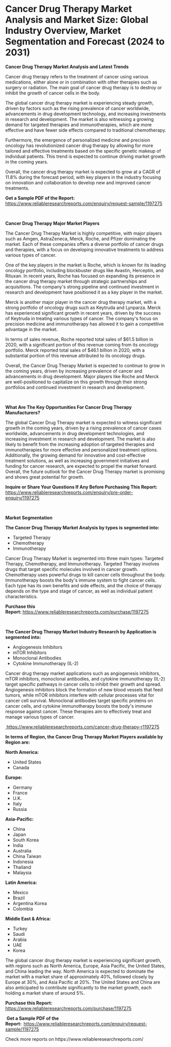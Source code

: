 <p><h1>Cancer Drug Therapy Market Analysis and Market Size: Global Industry Overview, Market Segmentation and Forecast (2024 to 2031)</h1></p><p><strong>Cancer Drug Therapy Market Analysis and Latest Trends</strong></p>
<p><p>Cancer drug therapy refers to the treatment of cancer using various medications, either alone or in combination with other therapies such as surgery or radiation. The main goal of cancer drug therapy is to destroy or inhibit the growth of cancer cells in the body.</p><p>The global cancer drug therapy market is experiencing steady growth, driven by factors such as the rising prevalence of cancer worldwide, advancements in drug development technology, and increasing investments in research and development. The market is also witnessing a growing demand for targeted therapies and immunotherapies, which are more effective and have fewer side effects compared to traditional chemotherapy.</p><p>Furthermore, the emergence of personalized medicine and precision oncology has revolutionized cancer drug therapy by allowing for more tailored and effective treatments based on the specific genetic makeup of individual patients. This trend is expected to continue driving market growth in the coming years.</p><p>Overall, the cancer drug therapy market is expected to grow at a CAGR of 11.8% during the forecast period, with key players in the industry focusing on innovation and collaboration to develop new and improved cancer treatments.</p></p>
<p><strong>Get a Sample PDF of the Report:&nbsp;</strong> <a href="https://www.reliableresearchreports.com/enquiry/request-sample/1197275">https://www.reliableresearchreports.com/enquiry/request-sample/1197275</a></p>
<p>&nbsp;</p>
<p><strong>Cancer Drug Therapy Major Market Players</strong></p>
<p><p>The Cancer Drug Therapy Market is highly competitive, with major players such as Amgen, AstraZeneca, Merck, Roche, and Pfizer dominating the market. Each of these companies offers a diverse portfolio of cancer drugs and therapies, with a focus on developing innovative treatments to address various types of cancer.</p><p>One of the key players in the market is Roche, which is known for its leading oncology portfolio, including blockbuster drugs like Avastin, Herceptin, and Rituxan. In recent years, Roche has focused on expanding its presence in the cancer drug therapy market through strategic partnerships and acquisitions. The company's strong pipeline and continued investment in research and development have positioned it as a key player in the market.</p><p>Merck is another major player in the cancer drug therapy market, with a strong portfolio of oncology drugs such as Keytruda and Lynparza. Merck has experienced significant growth in recent years, driven by the success of Keytruda in treating various types of cancer. The company's focus on precision medicine and immunotherapy has allowed it to gain a competitive advantage in the market.</p><p>In terms of sales revenue, Roche reported total sales of $61.5 billion in 2020, with a significant portion of this revenue coming from its oncology portfolio. Merck reported total sales of $46.1 billion in 2020, with a substantial portion of this revenue attributed to its oncology drugs.</p><p>Overall, the Cancer Drug Therapy Market is expected to continue to grow in the coming years, driven by increasing prevalence of cancer and advancements in drug development. Major players like Roche and Merck are well-positioned to capitalize on this growth through their strong portfolios and continued investment in research and development.</p></p>
<p>&nbsp;</p>
<p><strong>What Are The Key Opportunities For Cancer Drug Therapy Manufacturers?</strong></p>
<p><p>The global Cancer Drug Therapy market is expected to witness significant growth in the coming years, driven by a rising prevalence of cancer cases worldwide, advancements in drug development technologies, and increasing investment in research and development. The market is also likely to benefit from the increasing adoption of targeted therapies and immunotherapies for more effective and personalized treatment options. Additionally, the growing demand for innovative and cost-effective treatment solutions, as well as increasing government initiatives and funding for cancer research, are expected to propel the market forward. Overall, the future outlook for the Cancer Drug Therapy market is promising and shows great potential for growth.</p></p>
<p><strong>Inquire or Share Your Questions If Any Before Purchasing This Report:</strong> <a href="https://www.reliableresearchreports.com/enquiry/pre-order-enquiry/1197275">https://www.reliableresearchreports.com/enquiry/pre-order-enquiry/1197275</a></p>
<p>&nbsp;</p>
<p><strong>Market Segmentation</strong></p>
<p><strong>The Cancer Drug Therapy Market Analysis by types is segmented into:</strong></p>
<p><ul><li>Targeted Therapy</li><li>Chemotherapy</li><li>Immunotherapy</li></ul></p>
<p><p>Cancer Drug Therapy Market is segmented into three main types: Targeted Therapy, Chemotherapy, and Immunotherapy. Targeted Therapy involves drugs that target specific molecules involved in cancer growth. Chemotherapy uses powerful drugs to kill cancer cells throughout the body. Immunotherapy boosts the body's immune system to fight cancer cells. Each type has its own benefits and side effects, and the choice of therapy depends on the type and stage of cancer, as well as individual patient characteristics.</p></p>
<p><strong>Purchase this Report:&nbsp;</strong><a href="https://www.reliableresearchreports.com/purchase/1197275">https://www.reliableresearchreports.com/purchase/1197275</a></p>
<p>&nbsp;</p>
<p><strong>The Cancer Drug Therapy Market Industry Research by Application is segmented into:</strong></p>
<p><ul><li>Angiogenesis Inhibitors</li><li>mTOR Inhibitors</li><li>Monoclonal Antibodies</li><li>Cytokine Immunotherapy (IL-2)</li></ul></p>
<p><p>Cancer drug therapy market applications such as angiogenesis inhibitors, mTOR inhibitors, monoclonal antibodies, and cytokine immunotherapy (IL-2) target specific pathways in cancer cells to inhibit their growth and spread. Angiogenesis inhibitors block the formation of new blood vessels that feed tumors, while mTOR inhibitors interfere with cellular processes vital for cancer cell survival. Monoclonal antibodies target specific proteins on cancer cells, and cytokine immunotherapy boosts the body's immune response against cancer. These therapies aim to effectively treat and manage various types of cancer.</p></p>
<p><a href="https://www.reliableresearchreports.com/cancer-drug-therapy-r1197275">&nbsp;https://www.reliableresearchreports.com/cancer-drug-therapy-r1197275</a></p>
<p><strong>In terms of Region, the Cancer Drug Therapy Market Players available by Region are:</strong></p>
<p>
    <p> <strong> North America: </strong>
        <ul>
            <li>United States</li>
            <li>Canada</li>
        </ul>
        </p> 
    <p> <strong> Europe: </strong>
        <ul>
            <li>Germany</li>
            <li>France</li>
            <li>U.K.</li>
            <li>Italy</li>
            <li>Russia</li>
        </ul>
        </p> 
    <p> <strong> Asia-Pacific: </strong>
        <ul>
            <li>China</li>
            <li>Japan</li>
            <li>South Korea</li>
            <li>India</li>
            <li>Australia</li>
            <li>China Taiwan</li>
            <li>Indonesia</li>
            <li>Thailand</li>
            <li>Malaysia</li>
        </ul>
        </p> 
    <p> <strong> Latin America: </strong>
        <ul>
            <li>Mexico</li>
            <li>Brazil</li>
            <li>Argentina Korea</li>
            <li>Colombia</li>
        </ul>
        </p> 
    <p> <strong> Middle East & Africa: </strong>
        <ul>
            <li>Turkey</li>
            <li>Saudi</li>
            <li>Arabia</li>
            <li>UAE</li>
            <li>Korea</li>
        </ul>
    </p>
    </p>
<p><p>The global cancer drug therapy market is experiencing significant growth, with regions such as North America, Europe, Asia Pacific, the United States, and China leading the way. North America is expected to dominate the market with a market share of approximately 40%, followed closely by Europe at 30%, and Asia Pacific at 20%. The United States and China are also anticipated to contribute significantly to the market growth, each holding a market share of around 5%.</p></p>
<p><strong>Purchase this Report: </strong><a href="https://www.reliableresearchreports.com/purchase/1197275">https://www.reliableresearchreports.com/purchase/1197275</a></p>
<p>&nbsp;<strong>Get a Sample PDF of the Report:&nbsp;&nbsp;</strong><a href="https://www.reliableresearchreports.com/enquiry/request-sample/1197275">https://www.reliableresearchreports.com/enquiry/request-sample/1197275</a></p>
<p><strong></strong></p>
<p>Check more reports on https://www.reliableresearchreports.com/</p>